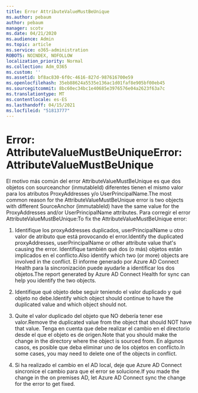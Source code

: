 ```yaml
---
title: Error AttributeValueMustBeUnique
ms.author: pebaum
author: pebaum
manager: scotv
ms.date: 04/21/2020
ms.audience: Admin
ms.topic: article
ms.service: o365-administration
ROBOTS: NOINDEX, NOFOLLOW
localization_priority: Normal
ms.collection: Adm_O365
ms.custom: ''
ms.assetid: bf8ac830-6f0c-4616-827d-987616700e59
ms.openlocfilehash: 35eb88624a5535e136ac1d01faf8e905bf00eb45
ms.sourcegitcommit: 8bc60ec34bc1e40685e3976576e04a2623f63a7c
ms.translationtype: MT
ms.contentlocale: es-ES
ms.lasthandoff: 04/15/2021
ms.locfileid: "51813777"
---
```

# <a name="error-attributevaluemustbeunique"></a><span data-ttu-id="30f67-102">Error: AttributeValueMustBeUnique</span><span class="sxs-lookup"><span data-stu-id="30f67-102">Error: AttributeValueMustBeUnique</span></span>

<span data-ttu-id="30f67-103">El motivo más común del error AttributeValueMustBeUnique es que dos objetos con sourceanchor (inmutableId) diferentes tienen el mismo valor para los atributos ProxyAddresses y/o UserPrincipalName.</span><span class="sxs-lookup"><span data-stu-id="30f67-103">The most common reason for the AttributeValueMustBeUnique error is two objects with different SourceAnchor (immutableId) have the same value for the ProxyAddresses and/or UserPrincipalName attributes.</span></span> <span data-ttu-id="30f67-104">Para corregir el error AttributeValueMustBeUnique:</span><span class="sxs-lookup"><span data-stu-id="30f67-104">To fix the AttributeValueMustBeUnique error:</span></span>
  
1. <span data-ttu-id="30f67-105">Identifique los proxyAddresses duplicados, userPrincipalName u otro valor de atributo que está provocando el error.</span><span class="sxs-lookup"><span data-stu-id="30f67-105">Identify the duplicated proxyAddresses, userPrincipalName or other attribute value that's causing the error.</span></span> <span data-ttu-id="30f67-106">Identifique también qué dos (o más) objetos están implicados en el conflicto.</span><span class="sxs-lookup"><span data-stu-id="30f67-106">Also identify which two (or more) objects are involved in the conflict.</span></span> <span data-ttu-id="30f67-107">El informe generado por Azure AD Connect Health para la sincronización puede ayudarle a identificar los dos objetos.</span><span class="sxs-lookup"><span data-stu-id="30f67-107">The report generated by Azure AD Connect Health for sync can help you identify the two objects.</span></span>
    
2. <span data-ttu-id="30f67-108">Identifique qué objeto debe seguir teniendo el valor duplicado y qué objeto no debe.</span><span class="sxs-lookup"><span data-stu-id="30f67-108">Identify which object should continue to have the duplicated value and which object should not.</span></span>
    
3. <span data-ttu-id="30f67-109">Quite el valor duplicado del objeto que NO debería tener ese valor.</span><span class="sxs-lookup"><span data-stu-id="30f67-109">Remove the duplicated value from the object that should NOT have that value.</span></span> <span data-ttu-id="30f67-110">Tenga en cuenta que debe realizar el cambio en el directorio desde el que el objeto es de origen.</span><span class="sxs-lookup"><span data-stu-id="30f67-110">Note that you should make the change in the directory where the object is sourced from.</span></span> <span data-ttu-id="30f67-111">En algunos casos, es posible que deba eliminar uno de los objetos en conflicto.</span><span class="sxs-lookup"><span data-stu-id="30f67-111">In some cases, you may need to delete one of the objects in conflict.</span></span>
    
4. <span data-ttu-id="30f67-112">Si ha realizado el cambio en el AD local, deje que Azure AD Connect sincronice el cambio para que el error se solucione.</span><span class="sxs-lookup"><span data-stu-id="30f67-112">If you made the change in the on premises AD, let Azure AD Connect sync the change for the error to get fixed.</span></span>
    

